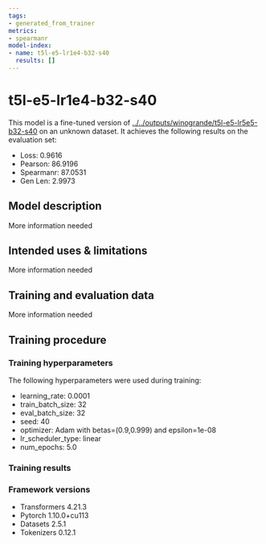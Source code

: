 ```yaml
---
tags:
- generated_from_trainer
metrics:
- spearmanr
model-index:
- name: t5l-e5-lr1e4-b32-s40
  results: []
---
```


<!-- This model card has been generated automatically according to the information the Trainer had access to. You
should probably proofread and complete it, then remove this comment. -->

# t5l-e5-lr1e4-b32-s40

This model is a fine-tuned version of [../../outputs/winogrande/t5l-e5-lr5e5-b32-s40](https://huggingface.co/../../outputs/winogrande/t5l-e5-lr5e5-b32-s40) on an unknown dataset.
It achieves the following results on the evaluation set:
- Loss: 0.9616
- Pearson: 86.9196
- Spearmanr: 87.0531
- Gen Len: 2.9973

## Model description

More information needed

## Intended uses & limitations

More information needed

## Training and evaluation data

More information needed

## Training procedure

### Training hyperparameters

The following hyperparameters were used during training:
- learning_rate: 0.0001
- train_batch_size: 32
- eval_batch_size: 32
- seed: 40
- optimizer: Adam with betas=(0.9,0.999) and epsilon=1e-08
- lr_scheduler_type: linear
- num_epochs: 5.0

### Training results



### Framework versions

- Transformers 4.21.3
- Pytorch 1.10.0+cu113
- Datasets 2.5.1
- Tokenizers 0.12.1
